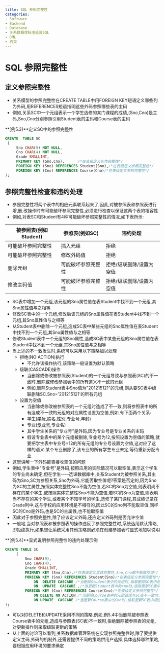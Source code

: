 ```yaml
---
title: SQL 参照完整性
categories:
- Software
- Backend
- Database
- 关系数据库标准语言SQL
- DML
- 约束
---
```

# SQL 参照完整性

## 定义参照完整性

- 关系模型的参照完整性在CREATE TABLE中用FOREIGN KEY短语定义哪些列为外码,用REFERENCES短语指明这些外码参照哪些表的主码
- 例如,关系SC中一个元组表示一个学生选修的某门课程的成绩,(Sno,Cno)是主码,Sno,Cno分别参照引用Student表的主码和Course表的主码

**[例5.3]**定义SC中的参照完整性

```sql
CREATE  TABLE SC
 (
     Sno CHAR(9) NOT NULL,
     Cno CHAR(4) NOT NULL,
     Grade SMALLINT,
     PRIMARY KEY (Sno,Cno),      /*在表级定义实体完整性*/
     FOREIGN KEY (Sno) REFERENCES Student(Sno),/*在表级定义参照完整性*/
     FOREIGN KEY (Cno) REFERENCES Course(Cno)/*在表级定义参照完整性*/
);
```

## 参照完整性检查和违约处理

- 参照完整性将两个表中的相应元素联系起来了,因此,对被参照表和参照表进行增,删,改操作时有可能破坏参照完整性,必须进行检查以保证这两个表的相容性
- 例如,对表SC和Student有4种可能破坏参照完整性的情况,如下表所示:

| 被参照表(例如Student) | 参照表(例如SC)     | 违约处理                 |
| --------------------- | ------------------ | ------------------------ |
| 可能破坏参照完整性    | 插入元组           | 拒绝                     |
| 可能破坏参照完整性    | 修改外码值         | 拒绝                     |
| 删除元组              | 可能破坏参照完整性 | 拒绝/级联删除/设置为空值 |
| 修改主码值            | 可能破坏参照完整性 | 拒绝/级联删除/设置为空值 |

- SC表中增加一个元组,该元组的Sno属性值在表Student中找不到一个元组,其Sno属性值与之相等
- 修改SC表中的一个元组,修改后该元组的Sno属性值在表Student中找不到一个元组,其Sno属性值与之相等
- 从Student表中删除一个元组,造成SC表中某些元组的Sno属性值在表Student中找不到一个元组,其Sno属性值与之相等
- 修改Student表中一个元组的Sno属性,造成SC表中某些元组的Sno属性值在表Student中找不到一个元组,其Sno属性值与之相等
- 当上述的不一致发生时,系统可以采用以下策略加以处理
    - 拒绝(NO ACTION)执行
        - 不允许该操作执行,该策略一般设置为默认策略
    - 级联(CASCADE)操作
        - 当删除或修改被参照表(Student)的一个元组导致与参照表(SC)的不一致时,删除或修改参照表中的所有道义不一致的元组
        - 例如,删除Student表中Sno值为"201215121"的元组,则从要SC表中级联删除SC.Sno='201215121'的所有元组
    - 设置为空值
        - 当删除或修改被参照表的一个元组时造成了不一致,则将参照表中的所有造成不一致的元组的对应属性设置为空值,例如,有下面两个关系:
        - 学生(<u>学号</u>,姓名,性别,专业号,年龄)
        - 专业(<u>专业号</u>,专业名)
        - 其中学生关系的"专业号"是外码,因为专业号是专业关系的主码
        - 假设专业表中的某个元组被删除,专业号为12,按照设置为空值的策略,就要把学生表中专业号=12的所有元组的专业号设置为空值,这对应了这样的语义:某个专业删除了,该专业的所有学生专业未定,等待重新分配专业
- 这里讲解一下外码能否接收空值的问题
- 例如,学生表中"专业号"是外码,按照应用的实际情况可以取空值,表示这个学生的专业尚未确定,但在学生----选课数据库中,关系Student为被参照关系,其主码为Sno,SC为参照关系,Sno为外码,它能否取空值呢?答案是否定的,因为Sno为SC的主属性,按照实体完整性Sno不能为空值,若SC的Sno为空值,则表明尚不存在的某个学生,或按照实体完整性Sno不能为空值,若SC的Sno为空值,则表明尚不存在的某个学生,或者某个不知学号的学生,选修了某门课程,其成绩记录在Grade列中,这与学校的应用环境是不相符的,因此SC的Sno列不能取空值,同样SC的Cno是外码,也是SC的主属性,也不能取空值
- 因此对于参照完整性,除了应该定义外码,还应定义外码列是否允许空值
- 一般地,当对参照表和被参照表的操作违反了参照完整性时,系统选用默认策略,即拒绝执行,如果想让系统采用其他策略则必须在创建参照表时显式地加以说明

**[例5.4]**显式说明参照完整性的违约处理示例

```sql
CREATE TABLE SC
     (
         Sno CHAR(9),
         Cno CHAR(4),
         Grade SMALLINT,
         PRIMARY KEY (Sno,Cno),/*在表级定义实体完整性,Sno,Cno都不能取空值*/
         FOREIGN KEY (Sno) REFERENCES Student(Sno)/*在表级定义参照完整性*/
             ON  DELETE CASCADE /*当删除Student表中的元组时,级联删除SC表中相应元组*/
             ON  UPDATE  CASCADE ,/*当更新Student表中的sno时,级联更新SC表中的相应的元组*/
         FOREIGN KEY (Cno) REFERENCES Course(Cno)/*在表级定义参照完整性*/
             ON DELETE NO ACTION /*当删除Course表中的元组造成与SC表不一致时,拒绝删除*/
             ON UPDATE  CASCADE /*当更新Course表中的Cno时,级联更新SC表中相应的元组*/
);
```

- 可以对DELETE和UPDATE采用不同的策略,例如,例5.4中当删除被参照表Course表中的元组,造成与参照表(SC表)不一致时,拒绝删除被参照表的元组,对更新操作则采取级联更新的策略
- 从上面的讨论可以看到,关系数据库管理系统在实现参照完整性时,除了要提供定义主码,外码的机制外,还需要提供不同的策略供用户选择,具体选择哪种策略,要根据应用环境的要求确定